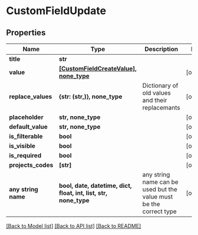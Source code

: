 # CustomFieldUpdate


## Properties
Name | Type | Description | Notes
------------ | ------------- | ------------- | -------------
**title** | **str** |  | 
**value** | [**[CustomFieldCreateValue], none_type**](CustomFieldCreateValue.md) |  | [optional] 
**replace_values** | **{str: (str,)}, none_type** | Dictionary of old values and their replacemants | [optional] 
**placeholder** | **str, none_type** |  | [optional] 
**default_value** | **str, none_type** |  | [optional] 
**is_filterable** | **bool** |  | [optional] 
**is_visible** | **bool** |  | [optional] 
**is_required** | **bool** |  | [optional] 
**projects_codes** | **[str]** |  | [optional] 
**any string name** | **bool, date, datetime, dict, float, int, list, str, none_type** | any string name can be used but the value must be the correct type | [optional]

[[Back to Model list]](../README.md#documentation-for-models) [[Back to API list]](../README.md#documentation-for-api-endpoints) [[Back to README]](../README.md)



